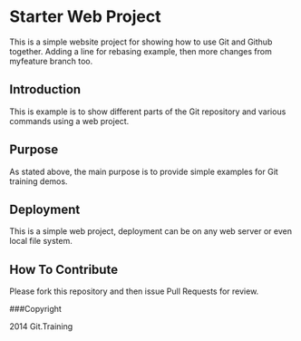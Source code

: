 # Starter Web Project

This is a simple website project for
showing how to use Git and Github together. Adding a line for rebasing example, then more changes from myfeature branch too.

## Introduction

This is example is to show different parts 
of the Git repository and various commands 
using a web project.

## Purpose

As stated above, the main purpose is to
provide simple examples for Git training
demos.

## Deployment

This is a simple web project, deployment
can be on any web server or even local
file system.

## How To Contribute

Please fork this repository and then issue Pull Requests for review.

###Copyright

2014 Git.Training
